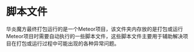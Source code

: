 # 脚本文件

华炎魔方最终打包运行的是一个Meteor项目，该文件夹内存放的是打包或运行Meteor项目时需要自动执行的一些脚本文件，这些脚本文件主要用于辅助解决项目在打包或运行过程中可能出现的各种异常问题。
